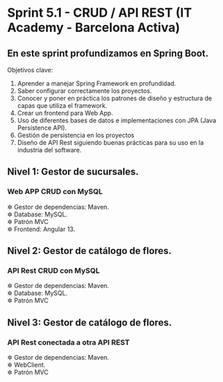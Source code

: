 # Sprint 5.1 - CRUD / API REST (IT Academy - Barcelona Activa)

## En este sprint profundizamos en Spring Boot. 


<summary>Objetivos clave:</summary>
<ol>
  <li>Aprender a manejar Spring Framework en profundidad.</li>
  <li>Saber configurar correctamente los proyectos.</li>
  <li>Conocer y poner en práctica los patrones de diseño y estructura de capas que utiliza el framework.</li>
  <li>Crear un frontend para Web App.</li>
  <li>Uso de diferentes bases de datos e implementaciones con JPA (Java Persistence API).</li>
  <li>Gestión de persistencia en los proyectos</li>
  <li>Diseño de API Rest siguiendo buenas prácticas para su uso en la industria del software.</li>
</ol>

## Nivel 1: Gestor de sucursales.

### Web APP CRUD con MySQL

✲ Gestor de dependencias: Maven. <br />
✲ Database: MySQL. <br />
✲ Patrón MVC <br />
✲ Frontend: Angular 13. <br />

## Nivel 2: Gestor de catálogo de flores.

### API Rest CRUD con MySQL

✲ Gestor de dependencias: Maven. <br />
✲ Database: MySQL. <br />
✲ Patrón MVC <br />

## Nivel 3: Gestor de catálogo de flores.

### API Rest conectada a otra API REST

✲ Gestor de dependencias: Maven. <br />
✲ WebClient. <br />
✲ Patrón MVC <br />


